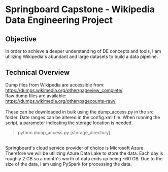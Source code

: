 # Springboard Capstone - Wikipedia Data Engineering Project
## Objective

In order to achieve a deeper understanding of DE concepts and tools, I am utilizing Wikipedia's abundant and large datasets to build a data pipeline.

## Technical Overview
Dump files from Wikipedia are accessible from: https://dumps.wikimedia.org/other/pageview_complete/. 
<br> Raw dump files are available: https://dumps.wikimedia.org/other/pagecounts-raw/
<br><br> These can be downloaded in bulk using the dump_access.py in the src folder. Date ranges can be altered in the config.xml file. When running the script, a parameter indicating the storage location is needed.
>python dump_access.py [storage_directory]

<br> Springboard's cloud service provider of choice is Microsoft Azure. Therefore we will be utilizing Azure Data Lake to store the data. Each day is roughly 2 GB so a month's worth of data ends up being ~60 GB. Due to the size of the data, I am using PySpark for processing the data.
